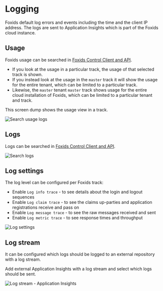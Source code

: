 # Logging

Foxids default log errors and events including the time and the client IP address. The logs are sent to Application Insights which is part of the Foxids cloud instance.

## Usage

Foxids usage can be searched in [Foxids Control Client and API](control.md).  

- If you look at the usage in a particular track, the usage of that selected track is shown.  
- If you instead look at the usage in the `master` track it will show the usage for the entire tenant, which can be limited to a particular track. 
- Likewise, the `master` tenant `master` track shows usage for the entire cloud installation of Foxids, which can be limited to a particular tenant and track.

This screen dump shows the usage view in a track.

![Search usage logs](images/search-usage-logs.png)


## Logs

Logs can be searched in [Foxids Control Client and API](control.md).

![Search logs](images/search-logs.png)

## Log settings

The log level can be configured per Foxids track:

 - Enable `Log info trace` - to see details about the login and logout sequences
 - Enable `Log claim trace` - to see the claims up-parties and application registrations receive and pass on
 - Enable `Log message trace` - to see the raw messages received and sent
 - Enable `Log metric trace` - to see response times and throughput

![Log settings](images/configure-log.png)

## Log stream

It can be configured which logs should be logged to an external repository with a log stream.

Add external Application Insights with a log stream and select which logs should be sent.

![Log stream - Application Insights](images/configure-log-stream-appinsight.png)



